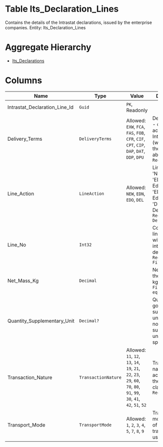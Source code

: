# Table Its_Declaration_Lines

Contains the details of the Intrastat declarations, issued by the enterprise companies. Entity: Its_Declaration_Lines

# Aggregate Hierarchy

* [Its_Declarations](Its_Declarations.md)

# Columns

| Name | Type | Value | Description |
| - | - | - | --- |
|Intrastat_Declaration_Line_Id|`Guid`|`PK`, Readonly||
|Delivery_Terms|`DeliveryTerms`|Allowed: `EXW`, `FCA`, `FAS`, `FOB`, `CFR`, `CIF`, `CPT`, `CIP`, `DAP`, `DAT`, `DDP`, `DPU`|Delivery terms - classification according to Intrastat (which uses the common abbreviations). `Required` |
|Line_Action|`LineAction`|Allowed: `NEW`, `EDN`, `EDO`, `DEL`|Line action - 'NEW' = New, 'EDN' = Edited-New, 'EDO' = Edited-Old, 'DEL' = Deleted. `Required` `Default("NEW")` |
|Line_No|`Int32`||Consequtive line number within the intrastat declaration. `Required` `Filter(eq)` |
|Net_Mass_Kg|`Decimal`||Net mass of the goods in kg. `Required` `Filter(multi eq)` |
|Quantity_Supplementary_Unit|`Decimal?`||Quantity of the goods in the supplementary unit. null when no supplementary unit is specified. |
|Transaction_Nature|`TransactionNature`|Allowed: `11`, `12`, `13`, `14`, `19`, `21`, `22`, `23`, `29`, `60`, `70`, `80`, `91`, `99`, `30`, `41`, `42`, `51`, `52`|Transaction nature, according to the Intrastat classification. `Required` |
|Transport_Mode|`TransportMode`|Allowed: `1`, `2`, `3`, `4`, `5`, `7`, `8`, `9`|Transportation mode - type of transportation used. `Required` |
